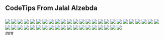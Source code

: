 <h2 align="left">CodeTips From Jalal Alzebda</h2>

###
<div align="left">
  <img src="AnyOverCount.jpg" />
  <img src="AvoidElseAfterReturn.jpg" />
  <img src="AvoidThrowing.jpg" />
  <img src="AvoidTooManyArgs.jpg" />
  <img src="CombineNullCheck.jpg" />
  <img src="DeclarationPattern.jpg" />
  <img src="DontAddUnneededContext.jpg" />
  <img src="DontUseFlagsAsFunctionParams.jpg" />
  <img src="DontUseMultipleOrderBy.jpg" />
  <img src="DTOs.jpg" />
  <img src="Encapsulate.jpg" />
  <img src="EndsWith.jpg" />
  <img src="IfNull.jpg" />
  <img src="LinqEnumerableMethod.jpg" />
  <img src="LinQMinByMaxBy.jpg" />
  <img src="NestedIf.jpg" />
  <img src="NotUsePlusInLoop.jpg" />
  <img src="NullCheck.jpg" />
  <img src="NullCoalescingOperator.jpg" />
  <img src="OneDotPerLine.jpg" />
  <img src="OptionalParameters.jpg" />
  <img src="ParallelForEachLoop.jpg" />
  <img src="Parallel ForEach2.png" />
  <img src="RelationalPatternsMatch.jpg" />
  <img src="ReplaceIfWithNull.jpg" />
  <img src="RethrowingExceptions.jpg" />
  <img src="SwitchCase.png" />
  <img src="SwitchExpressions.jpg" />
  <img src="Take.jpg" />
  <img src="TaskFromResult.jpg" />
  <img src="TaskWhenAll.jpg" />
  <img src="ToUpperToLower.jpg" />
  <img src="TrueForAll.jpg" />
  <img src="UseContainsAny.jpg" />
  <img src="UseCountOrLength.jpg" />
  <img src="UseExist.jpg" />
  <img src="UseNameOf.jpg" />
  <img src="UseParamsSameType.jpg" />
  <img src="UseRecordsForDTOs.jpg" />
  <img src="UseWhereOrderBy.jpg" />
  <img src="UsingDeclaration.jpg" />
  <img src="YieldReturnMemoryUsage.jpg" />
  <img src="Naming.jpg" />
  <img src="SwitchCaseModern.jpg" />
</div>
###

<br clear="both">
